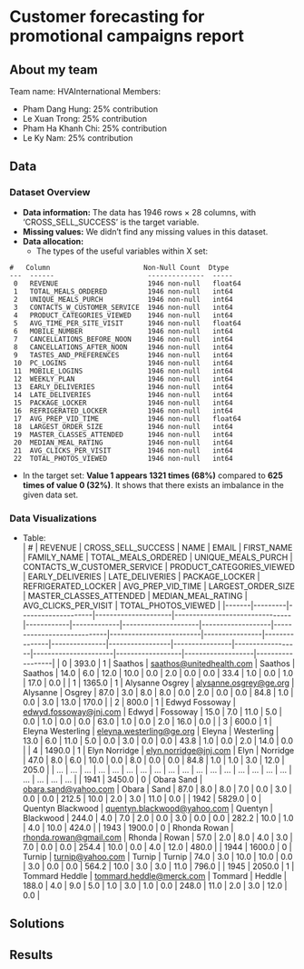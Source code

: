 # Customer forecasting for promotional campaigns report

## About my team
Team name: HVAInternational 
Members:
- Pham Dang Hung: 25% contribution
- Le Xuan Trong: 25% contribution
- Pham Ha Khanh Chi: 25% contribution
- Le Ky Nam: 25% contribution

## Data

### Dataset Overview
- **Data information:** The data has 1946 rows × 28 columns, with ‘CROSS_SELL_SUCCESS’ is the target variable.
- **Missing values:** We didn’t find any missing values in this dataset.
- **Data allocation:**
  + The types of the useful variables within X set:
```
#   Column                       Non-Null Count  Dtype  
---  ------                       --------------  -----  
 0   REVENUE                      1946 non-null   float64
 1   TOTAL_MEALS_ORDERED          1946 non-null   int64  
 2   UNIQUE_MEALS_PURCH           1946 non-null   int64  
 3   CONTACTS_W_CUSTOMER_SERVICE  1946 non-null   int64  
 4   PRODUCT_CATEGORIES_VIEWED    1946 non-null   int64  
 5   AVG_TIME_PER_SITE_VISIT      1946 non-null   float64
 6   MOBILE_NUMBER                1946 non-null   int64  
 7   CANCELLATIONS_BEFORE_NOON    1946 non-null   int64  
 8   CANCELLATIONS_AFTER_NOON     1946 non-null   int64  
 9   TASTES_AND_PREFERENCES       1946 non-null   int64  
 10  PC_LOGINS                    1946 non-null   int64  
 11  MOBILE_LOGINS                1946 non-null   int64  
 12  WEEKLY_PLAN                  1946 non-null   int64  
 13  EARLY_DELIVERIES             1946 non-null   int64  
 14  LATE_DELIVERIES              1946 non-null   int64  
 15  PACKAGE_LOCKER               1946 non-null   int64  
 16  REFRIGERATED_LOCKER          1946 non-null   int64  
 17  AVG_PREP_VID_TIME            1946 non-null   float64
 18  LARGEST_ORDER_SIZE           1946 non-null   int64  
 19  MASTER_CLASSES_ATTENDED      1946 non-null   int64  
 20  MEDIAN_MEAL_RATING           1946 non-null   int64  
 21  AVG_CLICKS_PER_VISIT         1946 non-null   int64  
 22  TOTAL_PHOTOS_VIEWED          1946 non-null   int64 
```
  + In the target set: **Value 1 appears 1321 times (68%)** compared to **625 times of value 0 (32%)**. It shows that there exists an imbalance in the given data set.

### Data Visualizations
- Table:   
| # | REVENUE | CROSS_SELL_SUCCESS | NAME                | EMAIL                           | FIRST_NAME | FAMILY_NAME | TOTAL_MEALS_ORDERED | UNIQUE_MEALS_PURCH | CONTACTS_W_CUSTOMER_SERVICE | PRODUCT_CATEGORIES_VIEWED | EARLY_DELIVERIES | LATE_DELIVERIES | PACKAGE_LOCKER | REFRIGERATED_LOCKER | AVG_PREP_VID_TIME | LARGEST_ORDER_SIZE | MASTER_CLASSES_ATTENDED | MEDIAN_MEAL_RATING | AVG_CLICKS_PER_VISIT | TOTAL_PHOTOS_VIEWED |
|-------|---------|--------------------|---------------------|--------------------------------|------------|-------------|---------------------|-------------------|----------------------------|-------------------------|----------------|---------------|---------------|-----------------|----------------|------------------|----------------------|------------------|-------------------|------------------|
| 0     | 393.0   | 1                  | Saathos             | saathos@unitedhealth.com      | Saathos    | Saathos     | 14.0                | 6.0               | 12.0                        | 10.0                    | 0.0            | 2.0           | 0.0           | 0.0                 | 33.4              | 1.0                | 0.0                      | 1.0                  | 17.0                  | 0.0                  |
| 1     | 1365.0  | 1                  | Alysanne Osgrey     | alysanne.osgrey@ge.org        | Alysanne   | Osgrey      | 87.0                | 3.0               | 8.0                         | 8.0                     | 0.0            | 2.0           | 0.0           | 0.0                 | 84.8              | 1.0                | 0.0                      | 3.0                  | 13.0                  | 170.0                |
| 2     | 800.0   | 1                  | Edwyd Fossoway      | edwyd.fossoway@jnj.com        | Edwyd      | Fossoway    | 15.0                | 7.0               | 11.0                        | 5.0                     | 0.0            | 1.0           | 0.0           | 0.0                 | 63.0              | 1.0                | 0.0                      | 2.0                  | 16.0                  | 0.0                  |
| 3     | 600.0   | 1                  | Eleyna Westerling   | eleyna.westerling@ge.org      | Eleyna     | Westerling  | 13.0                | 6.0               | 11.0                        | 5.0                     | 0.0            | 3.0           | 0.0           | 0.0                 | 43.8              | 1.0                | 0.0                      | 2.0                  | 14.0                  | 0.0                  |
| 4     | 1490.0  | 1                  | Elyn Norridge       | elyn.norridge@jnj.com         | Elyn       | Norridge    | 47.0                | 8.0               | 6.0                         | 10.0                    | 0.0            | 8.0           | 0.0           | 0.0                 | 84.8              | 1.0                | 1.0                      | 3.0                  | 12.0                  | 205.0                |
| ...   | ...     | ...                | ...                 | ...                            | ...        | ...         | ...                 | ...               | ...                         | ...                     | ...            | ...           | ...           | ...                 | ...               | ...                | ...                      | ...                  | ...                   | ...                  |
| 1941  | 3450.0  | 0                  | Obara Sand          | obara.sand@yahoo.com          | Obara      | Sand        | 87.0                | 8.0               | 8.0                         | 7.0                     | 0.0            | 3.0           | 0.0           | 0.0                 | 212.5             | 10.0               | 2.0                      | 3.0                  | 11.0                  | 0.0                  |
| 1942  | 5829.0  | 0                  | Quentyn Blackwood   | quentyn.blackwood@yahoo.com   | Quentyn    | Blackwood   | 244.0               | 4.0               | 7.0                         | 2.0                     | 0.0            | 3.0           | 0.0           | 0.0                 | 282.2             | 10.0               | 1.0                      | 4.0                  | 10.0                  | 424.0                |
| 1943  | 1900.0  | 0                  | Rhonda Rowan        | rhonda.rowan@gmail.com        | Rhonda     | Rowan       | 57.0                | 2.0               | 8.0                         | 4.0                     | 3.0            | 7.0           | 0.0           | 0.0                 | 254.4             | 10.0               | 0.0                      | 4.0                  | 12.0                  | 480.0                |
| 1944  | 1600.0  | 0                  | Turnip              | turnip@yahoo.com              | Turnip     | Turnip      | 74.0                | 3.0               | 10.0                        | 10.0                    | 0.0            | 3.0           | 0.0           | 0.0                 | 564.2             | 10.0               | 3.0                      | 3.0                  | 11.0                  | 796.0                |
| 1945  | 2050.0  | 1                  | Tommard Heddle      | tommard.heddle@merck.com      | Tommard    | Heddle      | 188.0               | 4.0               | 9.0                         | 5.0                     | 1.0            | 3.0           | 1.0           | 0.0                 | 248.0             | 11.0               | 2.0                      | 3.0                  | 12.0                  | 0.0                  |



## Solutions

## Results
